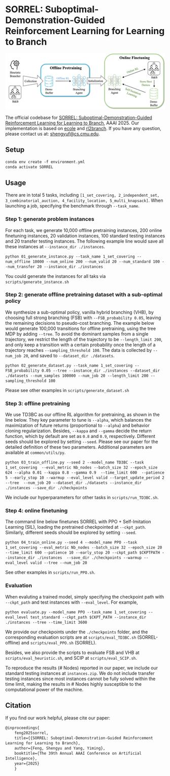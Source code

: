# SORREL: Suboptimal-Demonstration-Guided Reinforcement Learning for Learning to Branch

![image](framework.png)

The official codebase for [SORREL: Suboptimal-Demonstration-Guided Reinforcement Learning for Learning to Branch](https://arxiv.org/pdf/2412.15534), AAAI 2025. Our implementation is based on [ecole](https://github.com/ds4dm/ecole) and [rl2branch](https://github.com/lascavana/rl2branch). If you have any question, please contact us at: shengyuf@cs.cmu.edu.


## Setup

```
conda env create -f environment.yml
conda activate SORREL
```

## Usage

There are in total 5 tasks, including `[1_set_covering, 2_independent_set, 3_combinatorial_auction, 4_facility_location, 5_multi_knapsack]`. When launching a job, specifying the benchmark through `--task_name`.

### Step 1: generate problem instances

For each task, we generate 10,000 offline pretraining instances, 200 online finetuning instances, 20 validation instances, 100 standard testing instances and 20 transfer testing instances. The following example line would save all these instances at `--instance_dir ./instances`. 

```
python 01_generate_instance.py --task_name 1_set_covering --num_offline 10000 --num_online 200 --num_valid 20 --num_standard 100 --num_transfer 20 --instance_dir ./instances
```

You could generate the instances for all taks via `scripts/generate_instance.sh`

### Step 2: generate offline pretraining dataset with a sub-optimal policy

We synthesize a sub-optimal policy, vanilla hybrid branching (VHB), by choosing full strong branching (FSB) with `--FSB_probability 0.05`, leaving the remaining decisions to pseudo-cost branching. The example below would generate 100,000 transitions for offline pretraining, using the tree MDP by adding `--tree`. To avoid the dominant samples from a single trajectory, we restrict the length of the trajectory to be `--length_limit 200`, and only keep a transition with a certain probability once the length of a trajectory reaches `--sampling_threshold 100`. The data is collected by `--num_job 20`, and saved to `--dataset_dir ./datasets`.

```
python 02_generate_dataset.py --task_name 1_set_covering --FSB_probability 0.05 --tree --instance_dir ./instances --dataset_dir ./datasets --num_samples 100000 --num_job 20 --length_limit 200 --sampling_threshold 100
```

Please see other examples in `scripts/generate_dataset.sh`

### Step 3: offline pretraining

We use TD3BC as our offline RL algorithm for pretraining, as shown in the line below. They key parameter to tune is `--alpha`, which balances the maximization of future returns (proportional to `--alpha`) and behavior cloning regularization. Besides, `--kappa` and `--gamma` decide the return function, which by default are set as `0.8` and `0.9`, respectively. Different seeds should be explored by setting `--seed`. Please see our paper for the detailed definition of these two parameters. Additional parameters are available at `common/utils/py`.

```
python 03_train_offline.py --seed 2 --model_name TD3BC --task 1_set_covering  --eval_metric Nb_nodes --batch_size 32 --epoch_size 624 --alpha 0.01 --kappa 0.8 --gamma 0.9  --time_limit 600  --patience 5 --early_stop 10 --warmup --eval_level valid --target_update_period 2 --tree  --num_job 20 --dataset_dir ./datasets --instance_dir ./instances --save_dir ./checkpoints 
```

We include our hyperparameters for other tasks in `scripts/run_TD3BC.sh`.

### Step 4: online finetuning

The command line below finetunes SORREL with PPO + Self-Imitation Learning (SIL), loading the pretrained checkpointed at `--ckpt_path`. Similarly, different seeds should be explored by setting `--seed`.

```
python 04_train_online.py --seed 4 --model_name PPO --task 1_set_covering --eval_metric Nb_nodes --batch_size 32 --epoch_size 20  --time_limit 600 --patience 10 --early_stop 20 --ckpt_path $CKPTPATH --instance_dir ./instances  --save_dir ./checkpoints --warmup --eval_level valid --tree --num_job 20
```

See other examples in `scripts/run_PPO.sh`.

### Evaluation

When evaluting a trained model, simply specifying the checkpoint path with `--ckpt_path` and test instances with `--eval_level`. For example,

```
python evaluate.py --model_name PPO --task_name 1_set_covering --eval_level test_standard --ckpt_path $CKPT_PATH --instance_dir ./instances --tree --time_limit 3600
```

We provide our checkpoints under the `./checkpoints` folder, and the corresponding evaluation scripts are at `scripts/eval_TD3BC.sh` (SORREL-offline) and `scripts/eval_PPO.sh` (SORREL).

Besides, we also provide the scripts to evaluate FSB and VHB at `scripts/eval_heuristic.sh`, and SCIP at `scripts/eval_SCIP.sh`.

To reproduce the results (# Nodes) reported in our paper, we include our standard testing instances at `instances.zip`. We do not include transfer testing instances since most instances cannot be fully solved within the time limit, making the results in # Nodes highly susceptible to the computational power of the machine. 


## Citation

If you find our work helpful, please cite our paper:
```
@inproceedings{
    feng2025sorrel,
    title={{SORREL: Suboptimal-Demonstration-Guided Reinforcement Learning for Learning to Branch},
    author={Feng, Shengyu and Yang, Yiming},
    booktitle={The 39th Annual AAAI Conference on Artificial Intelligence},
    year={2025}
    }
```